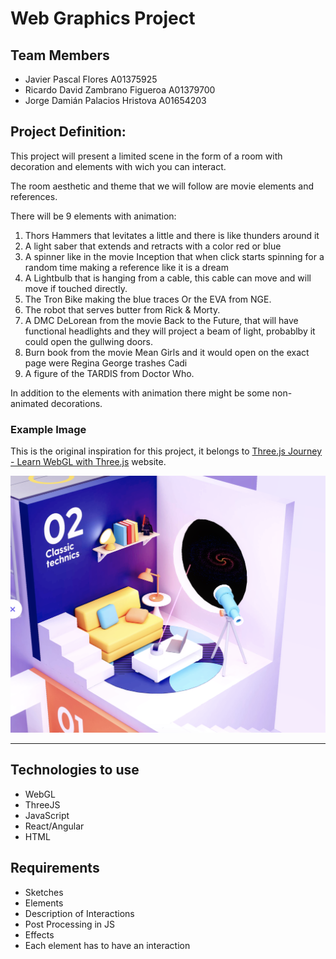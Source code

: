 # Web Graphics Project

## Team Members
* Javier Pascal Flores A01375925
* Ricardo David Zambrano Figueroa A01379700
* Jorge Damián Palacios Hristova A01654203

## Project Definition:


This project will present a limited scene in the form of a room with decoration and elements with wich you can interact.

The room aesthetic and theme that we will follow are movie elements and references.

There will be 9 elements with animation:

1. Thors Hammers that levitates  a little and  there is like thunders around it 
2. A light saber that extends and retracts with a color red or blue
3. A spinner like in the movie Inception that when click starts spinning for a random time making a reference like it is a dream
4. A Lightbulb that is hanging from a cable, this cable can move and will move if touched directly.
5. The Tron Bike making the blue traces Or the EVA from NGE.
6. The robot that serves butter from Rick & Morty.
7. A DMC DeLorean from the movie Back to the Future, that will have functional headlights and they will project a beam of light, probablby it could open the gullwing doors.
8. Burn book from the movie Mean Girls and it would open on the exact page were Regina George trashes Cadi 
9. A figure of the TARDIS from Doctor Who. 

In addition to the elements with animation there might be some non-animated decorations.

### Example Image

This is the original inspiration for this project, it belongs to [Three.js Journey - Learn WebGL with Three.js](http://threejs-journey.xyz/) website.

![Three.js Room](assets/roomThree.png)

---

## Technologies to use
* WebGL
* ThreeJS 
* JavaScript 
* React/Angular 
* HTML

## Requirements

* Sketches
* Elements
* Description of Interactions
* Post Processing in JS
* Effects
* Each element has to have an interaction
